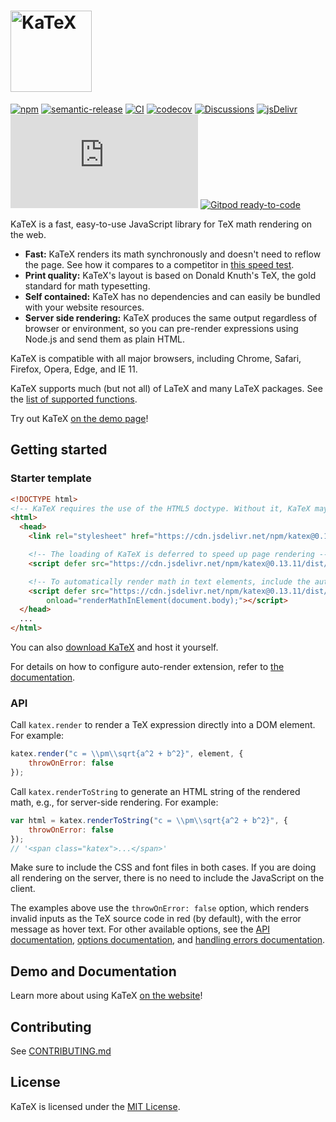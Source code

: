 # [<img src="https://katex.org/img/katex-logo-black.svg" width="130" alt="KaTeX">](https://katex.org/)
[![npm](https://img.shields.io/npm/v/katex.svg)](https://www.npmjs.com/package/katex)
[![semantic-release](https://img.shields.io/badge/%20%20%F0%9F%93%A6%F0%9F%9A%80-semantic--release-e10079.svg)](https://github.com/semantic-release/semantic-release)
[![CI](https://github.com/KaTeX/KaTeX/workflows/CI/badge.svg?branch=master&event=push)](https://github.com/KaTeX/KaTeX/actions?query=workflow%3ACI)
[![codecov](https://codecov.io/gh/KaTeX/KaTeX/branch/master/graph/badge.svg)](https://codecov.io/gh/KaTeX/KaTeX)
[![Discussions](https://img.shields.io/badge/Discussions-join-brightgreen)](https://github.com/KaTeX/KaTeX/discussions)
[![jsDelivr](https://data.jsdelivr.com/v1/package/npm/katex/badge?style=rounded)](https://www.jsdelivr.com/package/npm/katex)
![katex.min.js size](https://img.badgesize.io/https://unpkg.com/katex/dist/katex.min.js?compression=gzip)
[![Gitpod ready-to-code](https://img.shields.io/badge/Gitpod-ready--to--code-blue?logo=gitpod)](https://gitpod.io/#https://github.com/KaTeX/KaTeX)

KaTeX is a fast, easy-to-use JavaScript library for TeX math rendering on the web.

 * **Fast:** KaTeX renders its math synchronously and doesn't need to reflow the page. See how it compares to a competitor in [this speed test](http://www.intmath.com/cg5/katex-mathjax-comparison.php).
 * **Print quality:** KaTeX's layout is based on Donald Knuth's TeX, the gold standard for math typesetting.
 * **Self contained:** KaTeX has no dependencies and can easily be bundled with your website resources.
 * **Server side rendering:** KaTeX produces the same output regardless of browser or environment, so you can pre-render expressions using Node.js and send them as plain HTML.

KaTeX is compatible with all major browsers, including Chrome, Safari, Firefox, Opera, Edge, and IE 11.

KaTeX supports much (but not all) of LaTeX and many LaTeX packages. See the [list of supported functions](https://katex.org/docs/supported.html).

Try out KaTeX [on the demo page](https://katex.org/#demo)!

## Getting started

### Starter template

```html
<!DOCTYPE html>
<!-- KaTeX requires the use of the HTML5 doctype. Without it, KaTeX may not render properly -->
<html>
  <head>
    <link rel="stylesheet" href="https://cdn.jsdelivr.net/npm/katex@0.13.11/dist/katex.min.css" integrity="sha384-Um5gpz1odJg5Z4HAmzPtgZKdTBHZdw8S29IecapCSB31ligYPhHQZMIlWLYQGVoc" crossorigin="anonymous">

    <!-- The loading of KaTeX is deferred to speed up page rendering -->
    <script defer src="https://cdn.jsdelivr.net/npm/katex@0.13.11/dist/katex.min.js" integrity="sha384-YNHdsYkH6gMx9y3mRkmcJ2mFUjTd0qNQQvY9VYZgQd7DcN7env35GzlmFaZ23JGp" crossorigin="anonymous"></script>

    <!-- To automatically render math in text elements, include the auto-render extension: -->
    <script defer src="https://cdn.jsdelivr.net/npm/katex@0.13.11/dist/contrib/auto-render.min.js" integrity="sha384-vZTG03m+2yp6N6BNi5iM4rW4oIwk5DfcNdFfxkk9ZWpDriOkXX8voJBFrAO7MpVl" crossorigin="anonymous"
        onload="renderMathInElement(document.body);"></script>
  </head>
  ...
</html>
```

You can also [download KaTeX](https://github.com/KaTeX/KaTeX/releases) and host it yourself.

For details on how to configure auto-render extension, refer to [the documentation](https://katex.org/docs/autorender.html).

### API

Call `katex.render` to render a TeX expression directly into a DOM element.
For example:

```js
katex.render("c = \\pm\\sqrt{a^2 + b^2}", element, {
    throwOnError: false
});
```

Call `katex.renderToString` to generate an HTML string of the rendered math,
e.g., for server-side rendering.  For example:

```js
var html = katex.renderToString("c = \\pm\\sqrt{a^2 + b^2}", {
    throwOnError: false
});
// '<span class="katex">...</span>'
```

Make sure to include the CSS and font files in both cases.
If you are doing all rendering on the server, there is no need to include the
JavaScript on the client.

The examples above use the `throwOnError: false` option, which renders invalid
inputs as the TeX source code in red (by default), with the error message as
hover text.  For other available options, see the
[API documentation](https://katex.org/docs/api.html),
[options documentation](https://katex.org/docs/options.html), and
[handling errors documentation](https://katex.org/docs/error.html).

## Demo and Documentation

Learn more about using KaTeX [on the website](https://katex.org)!

## Contributing

See [CONTRIBUTING.md](CONTRIBUTING.md)

## License

KaTeX is licensed under the [MIT License](http://opensource.org/licenses/MIT).
